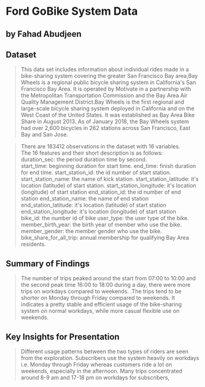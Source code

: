 # Ford GoBike System Data
## by Fahad Abudjeen


## Dataset

> This data set includes information about individual rides made in a bike-sharing system covering the greater San Francisco Bay area,Bay Wheels is a regional public bicycle sharing system in California's San Francisco Bay Area. It is operated by Motivate in a partnership with the Metropolitan Transportation Commission and the Bay Area Air Quality Management District.Bay Wheels is the first regional and large-scale bicycle sharing system deployed in California and on the West Coast of the United States. It was established as Bay Area Bike Share in August 2013. As of January 2018, the Bay Wheels system had over 2,600 bicycles in 262 stations across San Francisco, East Bay and San Jose.


>There are 183412 observations in the dataset with 16 variables.
The 16 features and their short description is as follows:
duration_sec: the period duration time by second.
start_time: beginning duration for start time.
end_time: finish duration for end time.
start_station_id: the id number of start station.
start_station_name: the name of kick station.
start_station_latitude: it's location (latitude) of start station.
start_station_longitude: it's location (longitude) of start station
end_station_id: the id number of end station
end_station_name: the name of end station
end_station_latitude: it's location (latitude) of start station
end_station_longitude: it's location (longitude) of start station
bike_id: the number id of bike
user_type: the user type of the bike.
member_birth_year: the birth year of member who use the bike.
member_gender: the member gender who use the bike.
bike_share_for_all_trip: annual membership for qualifying Bay Area residents.



## Summary of Findings

> The number of trips peaked around the start from 07:00 to 10:00 and the second peak time 16:00 to 18:00 during a day, there were more trips on workdays compared to weekends. .The trips tend to be shorter on Monday through Friday compared to weekends. It indicates a pretty stable and efficient usage of the bike-sharing system on normal workdays, while more casual flexible use on weekends.


## Key Insights for Presentation

> Different usage patterns between the two types of riders are seen from the exploration. Subscribers use the system heavily on workdays i.e. Monday through Friday whereas customers ride a lot on weekends, especially in the afternoon. Many trips concentrated around 8-9 am and 17-18 pm on workdays for subscribers,
